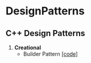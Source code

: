 # DesignPatterns
## C++ Design Patterns

1. **Creational**
    - Builder Pattern  [[code]](https://github.com/ShahPranav1094-Courses/DesignPatterns/blob/master/BuilderPattern/BuilderPattern.txt)
